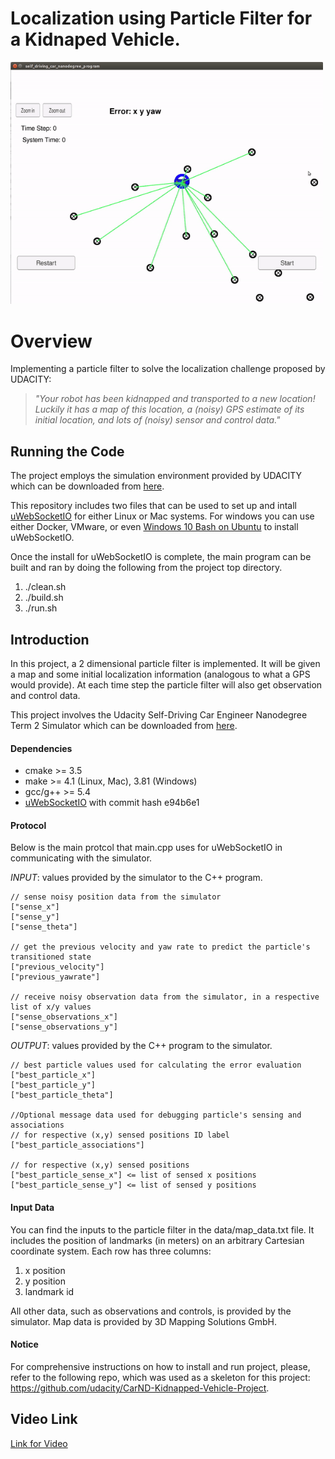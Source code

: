 # Localization using Particle Filter for a Kidnaped Vehicle.

<img src="https://github.com/amancodeblast/self-Driving-car/blob/master/assets/images/particle_filter.gif?raw=true" width="500">

# Overview
Implementing a particle filter to solve the localization challenge proposed by UDACITY:

>_"Your robot has been kidnapped and transported to a new location! Luckily it has a map of this location, a (noisy) GPS estimate of its initial location, and lots of (noisy) sensor and control data."_



## Running the Code
The project employs the simulation environment provided by UDACITY which can be downloaded from [here](https://github.com/udacity/self-driving-car-sim/releases).

This repository includes two files that can be used to set up and intall [uWebSocketIO](https://github.com/uWebSockets/uWebSockets) for either Linux or Mac systems. For windows you can use either Docker, VMware, or even [Windows 10 Bash on Ubuntu](https://www.howtogeek.com/249966/how-to-install-and-use-the-linux-bash-shell-on-windows-10/) to install uWebSocketIO.

Once the install for uWebSocketIO is complete, the main program can be built and ran by doing the following from the project top directory.

1. ./clean.sh
2. ./build.sh
3. ./run.sh

## Introduction

In this project, a 2 dimensional particle filter is implemented. It will be given a map and some initial localization information 
(analogous to what a GPS would provide). At each time step the particle filter will also get observation and control data. 

This project involves the Udacity Self-Driving Car Engineer Nanodegree Term 2 Simulator which can be downloaded from [here](https://github.com/udacity/self-driving-car-sim/releases).


#### Dependencies

* cmake >= 3.5
* make >= 4.1 (Linux, Mac), 3.81 (Windows)
* gcc/g++ >= 5.4
* [uWebSocketIO](https://github.com/uWebSockets/uWebSockets) with commit hash e94b6e1




#### Protocol
Below is the main protcol that main.cpp uses for uWebSocketIO in communicating with the simulator.


*INPUT*: values provided by the simulator to the C++ program.
```
// sense noisy position data from the simulator
["sense_x"] 
["sense_y"] 
["sense_theta"] 

// get the previous velocity and yaw rate to predict the particle's transitioned state
["previous_velocity"]
["previous_yawrate"]

// receive noisy observation data from the simulator, in a respective list of x/y values
["sense_observations_x"] 
["sense_observations_y"] 
```

*OUTPUT*: values provided by the C++ program to the simulator.
```
// best particle values used for calculating the error evaluation
["best_particle_x"]
["best_particle_y"]
["best_particle_theta"] 

//Optional message data used for debugging particle's sensing and associations
// for respective (x,y) sensed positions ID label 
["best_particle_associations"]

// for respective (x,y) sensed positions
["best_particle_sense_x"] <= list of sensed x positions
["best_particle_sense_y"] <= list of sensed y positions
```

#### Input Data
You can find the inputs to the particle filter in the data/map_data.txt file. 
It includes the position of landmarks (in meters) on an arbitrary Cartesian coordinate system. Each row has three columns:
1. x position
2. y position
3. landmark id

All other data, such as observations and controls, is provided by the simulator. Map data is provided by 3D Mapping Solutions GmbH.


#### Notice
For comprehensive instructions on how to install and run project, please, refer to the following repo, which was used as a skeleton for this project: https://github.com/udacity/CarND-Kidnapped-Vehicle-Project.

## Video Link

[Link for Video](https://youtu.be/LQjbtzQ9kBY)